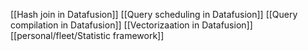 
[[Hash join in Datafusion]]
[[Query scheduling in Datafusion]]
[[Query compilation in Datafusion]]
[[Vectorizaation in Datafusion]]
[[personal/fleet/Statistic framework]]